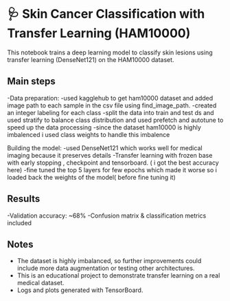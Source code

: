 # 🩺 Skin Cancer Classification with Transfer Learning (HAM10000)

This notebook trains a deep learning model to classify skin lesions using transfer learning (DenseNet121) on the HAM10000 dataset.

## Main steps

-Data preparation:
   -used kagglehub to get ham10000 dataset and added image path to each sample in the csv file using find_image_path.
   -created an integer labeling for each class
   -split the data into train and test ds and used stratify to balance class distribution and used prefetch and autotune to speed up the data processing 
   -since the dataset ham10000 is highly imbalenced i used class weights to handle this imbalence
  
Building the model:
   -used DenseNet121 which works well for medical imaging because it preserves details
   -Transfer learning with frozen base with early stopping , checkpoint and tensorboard. ( i got the best accuracy here)
   -fine tuned the top 5 layers for few epochs which made it worse so i loaded back the weights of the model( before fine tuning it)

##  Results
-Validation accuracy: ~68% 
-Confusion matrix & classification metrics included

## Notes
- The dataset is highly imbalanced, so further improvements could include more data augmentation or testing other architectures.
- This is an educational project to demonstrate transfer learning on a real medical dataset.
- Logs and plots generated with TensorBoard.